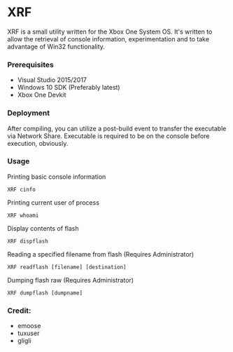 # XRF
XRF is a small utility written for the Xbox One System OS. It's written to allow the retrieval of console information, experimentation and to take advantage of Win32 functionality.

### Prerequisites
- Visual Studio 2015/2017
- Windows 10 SDK (Preferably latest)
- Xbox One Devkit

### Deployment
After compiling, you can utilize a post-build event to transfer the executable via Network Share. Executable is required to be on the console before execution, obviously.

### Usage
Printing basic console information
```
XRF cinfo
```
Printing current user of process
```
XRF whoami
```
Display contents of flash
```
XRF dispflash
```
Reading a specified filename from flash (Requires Administrator)
```
XRF readflash [filename] [destination]
```
Dumping flash raw (Requires Administrator)
```
XRF dumpflash [dumpname]
```

### Credit:
- emoose
- tuxuser
- gligli
